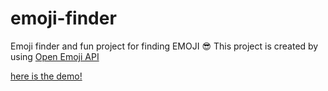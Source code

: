 # emoji-finder
Emoji finder and fun project for finding EMOJI 😎
This project is created by using [Open Emoji API](https://emoji-api.com/#examples)

[here is the demo!](https://omarfsarkar.github.io/emoji-finder/)
